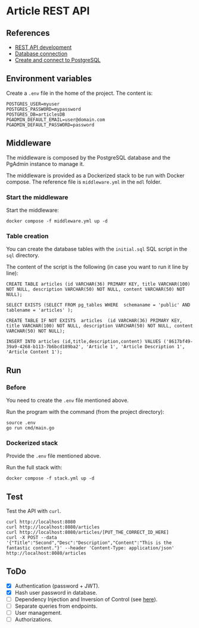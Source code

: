 # Article REST API

## References

- [REST API development](https://dev.to/janirefdez/create-a-rest-api-with-go-1j52)
- [Database connection](https://dev.to/janirefdez/connect-rest-api-to-database-with-go-d8m)
- [Create and connect to PostgreSQL](https://towardsdatascience.com/how-to-run-postgresql-and-pgadmin-using-docker-3a6a8ae918b5)

## Environment variables

Create a `.env` file in the home of the project. The content is:
```
POSTGRES_USER=myuser
POSTGRES_PASSWORD=mypassword
POSTGRES_DB=articlesDB
PGADMIN_DEFAULT_EMAIL=user@domain.com
PGADMIN_DEFAULT_PASSWORD=password
```

## Middleware

The middleware is composed by the PostgreSQL database and the PgAdmin instance to manage it.

The middleware is provided as a Dockerized stack to be run with Docker compose. The reference file is `middleware.yml` in the `mdl` folder.

### Start the middleware

Start the middleware:
```
docker compose -f middleware.yml up -d
```

### Table creation

You can create the database tables with the `initial.sql` SQL script in the `sql` directory.

The content of the script is the following (in case you want to run it line by line):
```
CREATE TABLE articles (id VARCHAR(36) PRIMARY KEY, title VARCHAR(100) NOT NULL, description VARCHAR(50) NOT NULL, content VARCHAR(50) NOT NULL);

SELECT EXISTS (SELECT FROM pg_tables WHERE  schemaname = 'public' AND tablename = 'articles' );

CREATE TABLE IF NOT EXISTS  articles  (id VARCHAR(36) PRIMARY KEY, title VARCHAR(100) NOT NULL, description VARCHAR(50) NOT NULL, content VARCHAR(50) NOT NULL);

INSERT INTO articles (id,title,description,content) VALUES ('8617bf49-39a9-4268-b113-7b6bcd189ba2', 'Article 1', 'Article Description 1', 'Article Content 1');
```

## Run

### Before

You need to create the `.env` file mentioned above.

Run the program with the command (from the project directory):
```
source .env
go run cmd/main.go
```

### Dockerized stack

Provide the `.env` file mentioned above. 

Run the full stack with:
```
docker compose -f stack.yml up -d
```

## Test

Test the API with `curl`.
```
curl http://localhost:8080
curl http://localhost:8080/articles
curl http://localhost:8080/articles/[PUT_THE_CORRECT_ID_HERE]
curl -X POST --data '{"Title":"Second","Desc":"Description","Content":"This is the fantastic content."}' --header 'Content-Type: application/json' http://localhost:8080/articles
```

## ToDo

- [X] Authentication (password + JWT).
- [X] Hash user password in database.
- [ ] Dependency Injection and Inversion of Control (see [here](https://github.com/golobby/container)).
- [ ] Separate queries from endpoints.
- [ ] User management.
- [ ] Authorizations.
